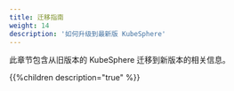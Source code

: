 ```yaml
---
title: 迁移指南
weight: 14
description: '如何升级到最新版 KubeSphere'
---
```


此章节包含从旧版本的 KubeSphere 迁移到新版本的相关信息。

{{%children description="true" %}}
